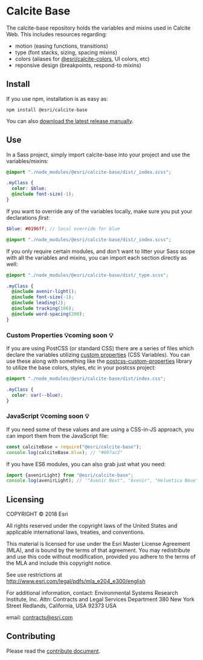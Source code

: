 # Calcite Base

The calcite-base repository holds the variables and mixins used in Calcite Web. This includes resources regarding:

- motion (easing functions, transitions)
- type (font stacks, sizing, spacing mixins)
- colors (aliases for [@esri/calcite-colors](https://github.com/Esri/calcite-colors), UI colors, etc)
- reponsive design (breakpoints, respond-to mixins)

## Install

If you use npm, installation is as easy as:

```
npm install @esri/calcite-base
```

You can also [download the latest release manually](https://github.com/Esri/calcite-colors/releases).

## Use

In a Sass project, simply import calcite-base into your project and use the variables/mixins:

```scss
@import "./node_modules/@esri/calcite-base/dist/_index.scss";

.myClass {
  color: $blue;
  @include font-size(-1);
}
```

If you want to override any of the variables locally, make sure you put your declarations _first_:

```scss
$blue: #0196ff; // local override for blue

@import "./node_modules/@esri/calcite-base/dist/_index.scss";
```

If you only require certain modules, and don't want to litter your Sass scope with all the variables and mixins, you can import each section directly as well:

```scss
@import "./node_modules/@esri/calcite-base/dist/_type.scss";

.myClass {
  @include avenir-light();
  @include font-size(-1);
  @include leading(2);
  @include tracking(166);
  @include word-spacing(200);
}
```

### Custom Properties 💡coming soon 💡

If you are using PostCSS (or standard CSS) there are a series of files which declare the variables utilizing [custom properties](https://developer.mozilla.org/en-US/docs/Web/CSS/Using_CSS_custom_properties) (CSS Variables). You can use these along with something like the [postcss-custom-properties](https://github.com/postcss/postcss-custom-properties) library to utilize the base colors, styles, etc in your postcss project:

```css
@import "./node_modules/@esri/calcite-base/dist/index.css";

.myClass {
  color: var(--blue);
}
```

### JavaScript 💡coming soon 💡

If you need some of these values and are using a CSS-in-JS approach, you can import them from the JavaScript file:

```js
const calciteBase = require("@esri/calcite-base");
console.log(calciteBase.blue); // "#007ac2"
```

If you have ES6 modules, you can also grab just what you need:

```js
import {avenirLight} from "@esri/calcite-base";
console.log(avenirLight); // '"Avenir Next", "Avenir", "Helvetica Neue", sans-serif'
```

## Licensing

COPYRIGHT © 2018 Esri

All rights reserved under the copyright laws of the United States
and applicable international laws, treaties, and conventions.

This material is licensed for use under the Esri Master License
Agreement (MLA), and is bound by the terms of that agreement.
You may redistribute and use this code without modification,
provided you adhere to the terms of the MLA and include this
copyright notice.

See use restrictions at http://www.esri.com/legal/pdfs/mla_e204_e300/english

For additional information, contact:
Environmental Systems Research Institute, Inc.
Attn: Contracts and Legal Services Department
380 New York Street
Redlands, California, USA 92373
USA

email: contracts@esri.com

## Contributing

Please read the [contribute document](CONTRIBUTING.md).
